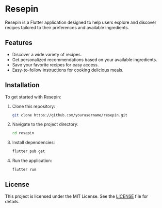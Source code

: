 # Resepin

Resepin is a Flutter application designed to help users explore and discover recipes tailored to their preferences and available ingredients.

## Features

- Discover a wide variety of recipes.
- Get personalized recommendations based on your available ingredients.
- Save your favorite recipes for easy access.
- Easy-to-follow instructions for cooking delicious meals.

## Installation

To get started with Resepin:

1. Clone this repository:
   ```bash
   git clone https://github.com/yourusername/resepin.git
   ```
2. Navigate to the project directory:
   ```bash
   cd resepin
   ```
3. Install dependencies:
   ```bash
   flutter pub get
   ```
4. Run the application:
   ```bash
   flutter run
   ```

## License

This project is licensed under the MIT License. See the [LICENSE](LICENSE) file for details.
